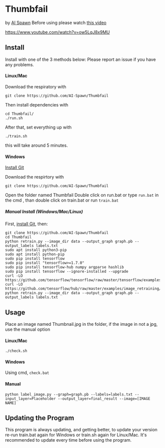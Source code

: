 # Thumbfail

by [AI Spawn](https://www.youtube.com/channel/UC6NT7CHGhDfkamfMZswuXVQ?view_as=subscriber)
Before using please watch [this video](https://www.youtube.com/watch?v=ow5LqJ8x9MU)

https://www.youtube.com/watch?v=ow5LqJ8x9MU
## Install
Install with one of the 3 methods below:
Please report an issue if you have any problems. 
#### Linux/Mac

Download the respiratory with 

```
git clone https://github.com/AI-Spawn/Thumbfail
```
Then install dependencies with
```
cd Thumbfail/
./run.sh
```
After that, set everything up with
```
./train.sh
```
this will take around 5 minutes.

#### Windows
[Install Git](https://git-scm.com/)

Download the respirtory with 

```
git clone https://github.com/AI-Spawn/Thumbfail
```
Open the folder named Thumbfail
Double click on run.bat or type ```run.bat``` in the cmd , than double click on train.bat or run ```train.bat```

##### Manual Install (Windows/Mac/Linux)
First, [install Git](https://git-scm.com/), then:

```
git clone https://github.com/AI-Spawn/Thumbfail
cd Thumbfail
python retrain.py --image_dir data --output_graph graph.pb --output_labels labels.txt
sudo apt install python3-pip
sudo apt install python-pip
sudo pip install tensorflow 
sudo pip install "tensorflow>=1.7.0" 
sudo pip install tensorflow-hub numpy argparse hashlib 
sudo pip install tensorflow --ignore-installed --upgrade 
curl -LO https://github.com/tensorflow/tensorflow/raw/master/tensorflow/examples/label_image/label_image.py
curl -LO https://github.com/tensorflow/hub/raw/master/examples/image_retraining/retrain.py
python retrain.py --image_dir data --output_graph graph.pb --output_labels labels.txt

```

## Usage
Place an image named Thumbnail.jpg in the folder, if the image in not a jpg, use the manual option
#### Linux/Mac
 ```./check.sh```
#### Windows
Using cmd,  ```check.bat```
#### Manual
```python label_image.py --graph=graph.pb --labels=labels.txt --input_layer=Placeholder --output_layer=final_result --image=[IMAGE NAME]```

## Updating the Program
This program is always updating, and getting better, to update your version re-run train.bat again for Windows or train.sh again for Linux/Mac. It's recommended to update every time before using the program. 
